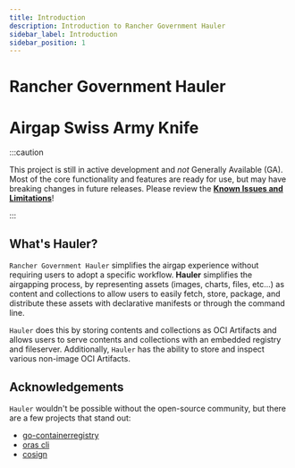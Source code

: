 ```yaml
---
title: Introduction
description: Introduction to Rancher Government Hauler
sidebar_label: Introduction
sidebar_position: 1
---
```


# Rancher Government Hauler

# Airgap Swiss Army Knife

:::caution

This project is still in active development and _not_ Generally Available (GA). Most of the core functionality and features are ready for use, but may have breaking changes in future releases. Please review the **[Known Issues and Limitations](/docs/known-limits)**!

:::

## What's Hauler?

`Rancher Government Hauler` simplifies the airgap experience without requiring users to adopt a specific workflow. **Hauler** simplifies the airgapping process, by representing assets (images, charts, files, etc...) as content and collections to allow users to easily fetch, store, package, and distribute these assets with declarative manifests or through the command line.

`Hauler` does this by storing contents and collections as OCI Artifacts and allows users to serve contents and collections with an embedded registry and fileserver. Additionally, `Hauler` has the ability to store and inspect various non-image OCI Artifacts.

## Acknowledgements

`Hauler` wouldn't be possible without the open-source community, but there are a few projects that stand out:

- [go-containerregistry](https://github.com/google/go-containerregistry)
- [oras cli](https://github.com/oras-project/oras)
- [cosign](https://github.com/sigstore/cosign)
